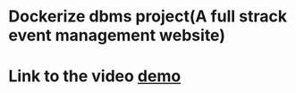 # Dockerize dbms project(A full strack event management website)
# Link to the video [demo](https://drive.google.com/file/d/1PH1xQbYgUZT6QaWw3I94Jb5tgNkuf_W5/view?usp=sharing)
